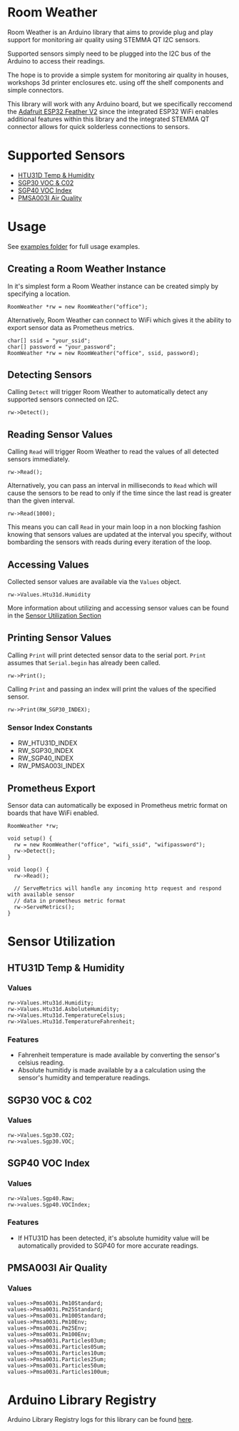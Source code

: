 # Room Weather

Room Weather is an Arduino library that aims to provide plug and play support for monitoring air quality using STEMMA QT I2C sensors.

Supported sensors simply need to be plugged into the I2C bus of the Arduino to access their readings.

The hope is to provide a simple system for monitoring air quality in houses, workshops 3d printer enclosures etc. using off the shelf components and simple connectors.

This library will work with any Arduino board, but we specifically reccomend the [Adafruit ESP32 Feather V2](https://www.adafruit.com/product/5400) since the integrated ESP32 WiFi enables additional features within this library and the integrated STEMMA QT connector allows for quick solderless connections to sensors.

# Supported Sensors
- [HTU31D Temp & Humidity](https://www.adafruit.com/product/4832)
- [SGP30 VOC & C02](https://www.adafruit.com/product/3709)
- [SGP40 VOC Index](https://www.adafruit.com/product/4829)
- [PMSA003I Air Quality](https://www.adafruit.com/product/4632)


# Usage

See [examples folder](https://github.com/gobbolab/room-weather/tree/main/examples) for full usage examples.

## Creating a Room Weather Instance

In it's simplest form a Room Weather instance can be created simply by specifying a location.

```
RoomWeather *rw = new RoomWeather("office");
```

Alternatively, Room Weather can connect to WiFi which gives it the ability to export sensor data as Prometheus metrics.

```
char[] ssid = "your_ssid";
char[] password = "your_password";
RoomWeather *rw = new RoomWeather("office", ssid, password);
```

## Detecting Sensors

Calling `Detect` will trigger Room Weather to automatically detect any supported sensors connected on I2C.

```
rw->Detect();
```

## Reading Sensor Values
Calling `Read` will trigger Room Weather to read the values of all detected sensors immediately.

```
rw->Read();
```

Alternatively, you can pass an interval in milliseconds to `Read` which will cause the sensors to be read to only if the time since the last read is greater than the given interval.

```
rw->Read(1000);
```

This means you can call `Read` in your main loop in a non blocking fashion knowing that sensors values are updated at the interval you specify, without bombarding the sensors with reads during every iteration of the loop.

## Accessing Values
Collected sensor values are available via the `Values` object.
```
rw->Values.Htu31d.Humidity
```

More information about utilizing and accessing sensor values can be found in the [Sensor Utilization Section](https://github.com/gobbolab/room-weather#sensor-utilization)

## Printing Sensor Values
Calling `Print` will print detected sensor data to the serial port.
`Print` assumes that `Serial.begin` has already been called. 

```
rw->Print();
```

Calling `Print` and passing an index will print the values of the specified sensor.

```
rw->Print(RW_SGP30_INDEX);
```

### Sensor Index Constants
- RW_HTU31D_INDEX
- RW_SGP30_INDEX
- RW_SGP40_INDEX
- RW_PMSA003I_INDEX

## Prometheus Export

Sensor data can automatically be exposed in Prometheus metric format on boards that have WiFi enabled.

```
RoomWeather *rw;

void setup() {
  rw = new RoomWeather("office", "wifi_ssid", "wifipassword");
  rw->Detect();
}

void loop() {
  rw->Read();

  // ServeMetrics will handle any incoming http request and respond with available sensor 
  // data in prometheus metric format
  rw->ServeMetrics();
}
```

# Sensor Utilization

## HTU31D Temp & Humidity

### Values

```
rw->Values.Htu31d.Humidity;
rw->Values.Htu31d.AsboluteHumidity;
rw->Values.Htu31d.TemperatureCelsius;
rw->Values.Htu31d.TemperatureFahrenheit;
```

### Features

* Fahrenheit temperature is made available by converting the sensor's celsius reading.
* Absolute humitidy is made available by a a calculation using the sensor's humidity and temperature readings.

## SGP30 VOC & C02

### Values

```
rw->Values.Sgp30.CO2;
rw->values.Sgp30.VOC;
```

## SGP40 VOC Index

### Values

```
rw->Values.Sgp40.Raw;
rw->values.Sgp40.VOCIndex;
```

### Features

* If HTU31D has been detected, it's absolute humidity value will be automatically provided to SGP40 for more accurate readings.

## PMSA003I Air Quality

### Values

```
values->Pmsa003i.Pm10Standard;
values->Pmsa003i.Pm25Standard;
values->Pmsa003i.Pm100Standard;
values->Pmsa003i.Pm10Env;
values->Pmsa003i.Pm25Env;
values->Pmsa003i.Pm100Env;
values->Pmsa003i.Particles03um;
values->Pmsa003i.Particles05um;
values->Pmsa003i.Particles10um;
values->Pmsa003i.Particles25um;
values->Pmsa003i.Particles50um;
values->Pmsa003i.Particles100um;
```

# Arduino Library Registry
Arduino Library Registry logs for this library can be found [here](https://downloads.arduino.cc/libraries/logs/github.com/gobbolab/room-weather/).